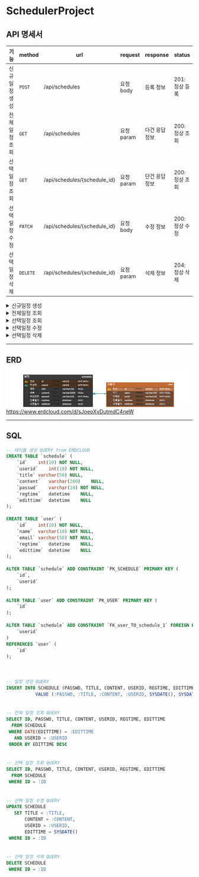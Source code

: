 # SchedulerProject

## API 명세서
|기능|method|url|request|response|status|
|----|---|---|---|---|---|
|신규일정 생성|`POST`  |/api/schedules              |요청 body  |등록 정보      |201: 정상 등록|
|전체일정 조회|`GET`   |/api/schedules              |요청 param |다건 응답 정보  |200: 정상 조회|
|선택일정 조회|`GET`   |/api/schedules/{schedule_id}|요청 param |단건 응답 정보  |200: 정상 조회|
|선택일정 수정|`PATCH` |/api/schedules/{schedule_id}|요청 body  |수정 정보      |200: 정상 수정|
|선택일정 삭제|`DELETE`|/api/schedules/{schedule_id}|요청 param |삭제 정보      |204: 정상 삭제|

<details>
  <summary>신규일정 생성</summary>
<table>
<tr>
<td>  </td> <td> Request </td> <td> Response </td>
</tr>
<tr>
<td> Start Line </td>
<td> POST  /api/schedules  HTTP/1.1</td>
<td> HTTP/1.1  201  Created </td>
</tr>
<tr>
<td> Header </td>
<td>Content-Type:application/json</td>
<td>Content-Type:application/json</td>
</tr>
<tr>
<td> Empty Line </td>
<td></td>
<td></td>
</tr>
<tr>
<td> Message Body</td>
<td>

```json
{
	"title" : "제목",
	"content" : "내용",
	"passwd" : "비밀번호",
	"userid" : "작성자"
	}
```
 
</td>
<td>

```json
{
	"id" : "번호",
	"title" : "제목",
	"content" : "내용",
	"passwd" : "비밀번호",
	"userid" : "작성자",
	"regtime" : "생성일시",
	"edittime" : "수정일시"
	}
```
 
</td>
</tr>
</table>
</details>


<details>
  <summary>전체일정 조회</summary>
<table>
<tr>
<td>  </td> <td> Request </td> <td> Response </td>
</tr>
<tr>
<td> Start Line </td>
<td> GET  /api/schedules  HTTP/1.1</td>
<td> HTTP/1.1  200  OK </td>
</tr>
<tr>
<td> Header </td>
<td>Host:localhost:8080</td>
<td>Content-Type:application/json</td>
</tr>
<tr>
<td> Empty Line </td>
<td></td>
<td></td>
</tr>
<tr>
<td> Message Body</td>
<td>
 
</td>
<td>

```json
{
	"id" : "번호",
	"title" : "제목",
	"content" : "내용",
	"passwd" : "비밀번호",
	"userid" : "작성자",
	"regtime" : "생성일시",
	"edittime" : "수정일시"
	}
```
 
</td>
</tr>
</table>
</details>


<details>
  <summary>선택일정 조회</summary>
<table>
<tr>
<td>  </td> <td> Request </td> <td> Response </td>
</tr>
<tr>
<td> Start Line </td>
<td> GET  /api/schedules?id={id}  HTTP/1.1</td>
<td> HTTP/1.1  200  OK </td>
</tr>
<tr>
<td> Header </td>
<td>Host:localhost:8080</td>
<td>Content-Type:application/json</td>
</tr>
<tr>
<td> Empty Line </td>
<td></td>
<td></td>
</tr>
<tr>
<td> Message Body</td>
<td>
 
</td>
<td>

```json
{
	"id" : "번호",
	"title" : "제목",
	"content" : "내용",
	"passwd" : "비밀번호",
	"userid" : "작성자",
	"regtime" : "생성일시",
	"edittime" : "수정일시"
	}
```
 
</td>
</tr>
</table>
</details>


<details>
  <summary>선택일정 수정</summary>
<table>
<tr>
<td>  </td> <td> Request </td> <td> Response </td>
</tr>
<tr>
<td> Start Line </td>
<td> PATCH  /api/schedules?id={id}  HTTP/1.1</td>
<td> HTTP/1.1  200  OK </td>
</tr>
<tr>
<td> Header </td>
<td>Content-Type:application/json</td>
<td>Content-Type:application/json</td>
</tr>
<tr>
<td> Empty Line </td>
<td></td>
<td></td>
</tr>
<tr>
<td> Message Body</td>
<td>

```json
{
	"title" : "제목",
	"content" : "내용",
	"userid" : "작성자"
	}
```
 
</td>
<td>

```json
{
	"id" : "번호",
	"title" : "제목",
	"content" : "내용",
	"passwd" : "비밀번호",
	"userid" : "작성자",
	"regtime" : "생성일시",
	"edittime" : "수정일시"
	}
```
 
</td>
</tr>
</table>
</details>


<details>
  <summary>선택일정 삭제</summary>
<table>
<tr>
<td>  </td> <td> Request </td> <td> Response </td>
</tr>
<tr>
<td> Start Line </td>
<td> DELETE  /api/schedules?id={id}  HTTP/1.1</td>
<td> HTTP/1.1  200  OK </td>
</tr>
<tr>
<td> Header </td>
<td>Host: localhost:8080</td>
<td></td>
</tr>
<tr>
<td> Empty Line </td>
<td></td>
<td></td>
</tr>
<tr>
<td> Message Body</td>
<td></td>
<td></td>
</tr>
</table>
</details>

---
## ERD
![ERD](erd_SchedulerProject.png)
https://www.erdcloud.com/d/sJoeoXvDutmdC4neW


---
## SQL
```sql
-- 테이블 생성 QUERY from ERDCLOUD
CREATE TABLE `schedule` (
	`id`	int(10)	NOT NULL,
	`userid`	int(10)	NOT NULL,
	`title`	varchar(50)	NULL,
	`content`	varchar(200)	NULL,
	`passwd`	varchar(10)	NOT NULL,
	`regtime`	datetime	NULL,
	`edittime`	datetime	NULL
);

CREATE TABLE `user` (
	`id`	int(10)	NOT NULL,
	`name`	varchar(10)	NOT NULL,
	`email`	varchar(50)	NOT NULL,
	`regtime`	datetime	NULL,
	`edittime`	datetime	NULL
);

ALTER TABLE `schedule` ADD CONSTRAINT `PK_SCHEDULE` PRIMARY KEY (
	`id`,
	`userid`
);

ALTER TABLE `user` ADD CONSTRAINT `PK_USER` PRIMARY KEY (
	`id`
);

ALTER TABLE `schedule` ADD CONSTRAINT `FK_user_TO_schedule_1` FOREIGN KEY (
	`userid`
)
REFERENCES `user` (
	`id`
);



-- 일정 생성 QUERY
INSERT INTO SCHEDULE (PASSWD, TITLE, CONTENT, USERID, REGTIME, EDITTIME)
	       VALUE (:PASSWD, :TITLE, :CONTENT, :USERID, SYSDATE(), SYSDATE())


-- 전체 일정 조회 QUERY
SELECT ID, PASSWD, TITLE, CONTENT, USERID, REGTIME, EDITTIME
  FROM SCHEDULE
 WHERE DATE(EDITTIME) = :EDITTIME
   AND USERID = :USERID
 ORDER BY EDITTIME DESC


-- 선택 일정 조회 QUERY
SELECT ID, PASSWD, TITLE, CONTENT, USERID, REGTIME, EDITTIME
  FROM SCHEDULE
 WHERE ID = :ID


-- 선택 일정 수정 QUERY
UPDATE SCHEDULE
   SET TITLE = :TITLE,
       CONTENT = :CONTENT,
       USERID = :USERID,
       EDITTIME = SYSDATE()
 WHERE ID = :ID


-- 선택 일정 삭제 QUERY
DELETE SCHEDULE
 WHERE ID = :ID
```
